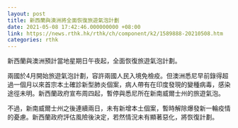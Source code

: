 ```yaml
---
layout: post
title: 新西蘭與澳洲將全面恢復旅遊氣泡計劃
date: 2021-05-08 17:42:46.000000000 +08:00
link: https://news.rthk.hk/rthk/ch/component/k2/1589888-20210508.htm
categories: rthk
---
```


新西蘭與澳洲預計當地星期日午夜起，全面恢復旅遊氣泡計劃。

兩國於4月開始旅遊氣泡計劃，容許兩國人民入境免檢疫。但澳洲悉尼早前錄得超過一個月以來首宗本土確診新型肺炎個案，病人帶有在印度發現的變種病毒，感染途徑未明。新西蘭政府宣布周四起，暫停與悉尼所在新南威爾士州的旅遊氣泡。

不過，新南威爾士州之後連續兩日，未有新增本土個案，暫時解除爆發新一輪疫情的憂慮。新西蘭政府評估風險後決定，若然情況未有顯著惡化，將恢復計劃。
